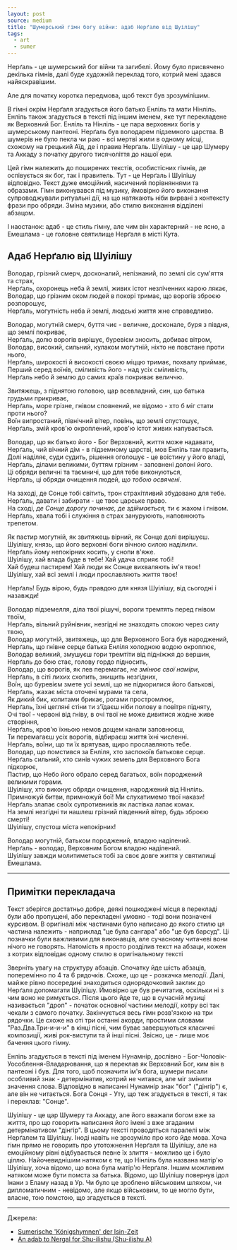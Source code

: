 ```yaml
---
layout: post
source: medium
title: "Шумерський гімн богу війни: адаб Нерґалю від Шуілішу"
tags:
  - art
  - sumer
---
```

Нерґаль - це шумерський бог війни та загибелі.
Йому було присвячено декілька гімнів, далі буде художній переклад того, котрий мені здався найяскравішим.

Але для початку коротка передмова, щоб текст був зрозумілішим.

В гімні окрім Нерґаля згадується його батько Енліль та мати Нінліль.
Енліль також згадується в тексті під іншим іменем, яке тут перекладене як Верховний Бог.
Енліль та Нінліль - це пара верховних богів у шумерському пантеоні.
Нерґаль був володарем підземного царства.
В шумерів не було пекла чи раю - всі мертві жили в одному місці, схожому на грецький Аїд, де і правив Нерґаль.
Шуілішу - це цар Шумеру та Аккаду з початку другого тисячоліття до нашої ери.

Цей гімн належить до поширених текстів, особистісних гімнів, де оспівується як бог, так і правитель.
Тут - це Нерґаль і Шуілішу відповідно.
Текст дуже емоційний, насичений порівняннями та образами.
Гімн виконувався під музику, ймовірно його виконання супроводжували ритуальні дії, на що натякають ніби вирвані з контексту фрази про обряди.
Зміна музики, або стилю виконання відділені абзацом.

І наостанок: адаб - це стиль гімну, але чим він характерний - не ясно, а Емешлама - це головне святилище Нерґаля в місті Кута.

## Адаб Нерґалю від Шуілішу

Володар, грізний смерч, досконалий, непізнаний, по землі сіє сум'яття та страх,  
Нерґаль, охоронець неба й землі, живих істот незліченних карою лякає,  
Володар, що грізним оком людей в покорі тримає, що ворогів зброєю розпорошує,  
Нерґаль, могутність неба й землі, людські життя жне справедливо.  
  
Володар, могутній смерч, буття чиє - величне, досконале, буря з півдня, що землі покриває,  
Нерґаль, долю ворогів вирішує, буревієм зносить, добиває вітром,  
Володар, високий, сильний, кулаком могутній, ніхто не повстане проти нього,  
Нерґаль, широкості й високості своєю міццю тримає, похвалу приймає,  
Перший серед воїнів, сміливість його - над усіх сміливість,  
Нерґаль небо й землю до самих країв покриває величчю.  
  
Звитяжець, з піднятою головою, цар всевладний, син, що батька грудьми прикриває,  
Нерґаль, море грізне, гнівом сповнений, не відомо - хто б міг стати проти нього?  
Воїн випростаний, північний вітер, повінь, що землі спустошує,  
Нерґаль, змій кров'ю окроплений, кров'ю істот живих напувається.  
  
Володар, що як батько його - Бог Верховний, життя може надавати,  
Нерґаль, чий вічний дім - в підземному царстві, мов Енліль там править,  
Долі наділяє, суди судить, рішення оголошує - це воістину у його владі,  
Нерґаль, ділами великими, буттям грізним - заповнені долоні його.  
Ці обряди величні та таємничі, що для тебе виконуються,  
Нерґаль, ці обряди очищення людей, _що тобою освячені_.  
  
На заході, де Сонце тобі світить, трон страхітливий збудовано для тебе.  
Нерґаль, давати і забирати - це твоє царське право.  
На сході, _де Сонце дорогу починає, де здіймається,_ ти є жахом і гнівом.  
Нерґаль, хвала тобі і служіння в страх зануруюють, наповнюють трепетом.  
  
Як пастир могутній, як звитяжець вірний, як Сонце долі вирішуєш.  
Шуілішу, князь, що його верховні боги вічною силою наділили.  
Нерґаль йому непокірних косить, у снопи в'яже.  
Шуілішу, хай влада буде в тебе! Хай удача сприяє тобі!  
Хай будеш пастирем! Хай люди як Сонце вихваляють ім'я твоє!  
Шуілішу, хай всі землі і люди прославляють життя твоє!  
  
Нерґаль! Будь вірою, будь правдою для князя Шуілішу, від сьогодні і назавжди!  
  
Володар підземелля, діла твої рішучі, вороги тремтять перед гнівом твоїм,  
Нерґаль, вільний руйнівник, незгідні не знаходять спокою через силу твою,  
Володар могутній, звитяжець, що для Верховного Бога був народжений,  
Нерґаль, що гнівне серце батька Енліля холодною водою окроплює,  
Володар великий, змушуєш гори тремтіти від підніжжя до вершин,  
Нерґаль до бою стає, голову гордо підносить,  
Володар, що ворогів, як лев перемагає, _не змінює свої наміри_,  
Нерґаль, в сіті лихих схопить, знищить незгідних,  
Воїн, що буревієм змете усі землі, що не підкорилися його батькові,  
Нерґаль, жахає міста оточені мурами та села,  
Як дикий бик, копитами брикає, рогами простромлює,  
Нерґаль, їхні цегляні стіни ти з'їдаєш ніби полову в повітря підняту,  
Очі твої - червоні від гніву, в очі твої не може дивитися жодне живе створіння,  
Нерґаль, кров'ю їхньою немов дощем канали заповнюєш,  
Ти перемагаєш усіх ворогів, відбираєш життя їхні численні.  
Нерґаль, воїни, що ти їх врятував, щиро прославляють тебе.  
Володар, що помстився за Енліля, хто заспокоїв батькове серце.  
Нерґаль сильний, хто синів чужих земель для Верховного Бога підкорює,  
Пастир, що Небо його обрало серед багатьох, воїн породжений великими горами.  
Шуілішу, хто виконує обряди очищення, народжений від Нінліль.  
Примножуй битви, примножуй бої! Ми слухатимемо твої накази!  
Нерґаль злапає своїх супротивників як ластівка лапає комах.  
На землі незгідні ти нашлеш грізний південний вітер, будь зброєю смерті!  
Шуілішу, спустош міста непокірних!  

[//]: # (занур міста непокірних у небуття - мені сподобалася ця фраза, але з перекладу я її вирішив забрати, адже вона вже аж занадто відходить від оригіналу. Але хай хоч лишиться тут.)
  
Володар могутній, батьком породжений, владою наділений.  
Нерґаль - володар, Верховним Богом владою наділений.  
Шуілішу завжди молитиметься тобі за своє довге життя у святилищі Емешлама.  

---

## Примітки перекладача

Текст зберігся достатньо добре, деякі пошкоджені місця в перекладі були або пропущені, або перекладені умовно - тоді вони позначені курсивом.
В оригіналі між частинами було написано до якого стилю ця частина належить - наприклад "це була сангара" або "це був барсуд".
Ці позначки були важливими для виконавців, але сучасному читачеві вони нічого не говорять.
Натомість я просто розділив текст на абзаци, кожен з котрих відповідає одному стилю в оригінальному тексті

Зверніть увагу на структуру абзаців.
Спочатку йде шість абзаців, поперемінно по 4 та 6 рядочків.
Схоже, що це - розкачка мелодії.
Далі, майже рівно посередині знаходиться однорядочковий заклик до Нерґаля допомагати Шуілішу.
Ймовірно це був речитатив, оскільки ні з чим воно не римується.
Після цього йде те, що в сучасній музиці називається "дроп" - початок основної частини мелодії, котру всі так чекали з самого початку.
Закінчується весь гімн розв'язкою на три рядочки.
Це схоже на оті три останні акорди, простими словами "Раз.Два.Три-и-и-и" в кінці пісні, чим буває завершуються класичні композиції, живі рок-виступи та й інші пісні.
Звісно, це - лише моє бачення цього гімну.

Енліль згадується в тексті під іменем Нунамнір, дослівно - Бог-Чоловік-Уособлення-Владарювання, що я переклав як Верховний Бог, ким він в пантеоні і був.
Для того, щоб позначити ім'я бога, шумери писали особливий знак - детермінатив, котрий не читався, але міг змінити значення слова.
Відповідно в написанні Нунамнір знак "бог" ("дінгір") є, але він не читається.
Бога Сонця - Уту, що теж згадується в тексті, я так і переклав: "Сонце".

Шуілішу - це цар Шумеру та Аккаду, але його вважали богом вже за життя, про що говорить написання його імені з вже згаданим детермінативом "дінгір".
В цьому тексті проводяться паралелі між Нерґалем та Шуілішу.
Іноді навіть не зрозуміло про кого йде мова.
Хоча гімн прямо не говорить про утотожнення Нерґаля та Шуілішу, але на емоційному рівні відбувається певне їх злиття - можливо це і було ціллю.
Найочевиднішим натяком є те, що Нінліль була названа матір'ю Шуілішу, хоча відомо, що вона була матір'ю Нерґаля.
Іншим можливим натяком може бути помста за батька.
Відомо, що Шуілішу повернув ідол Інани з Еламу назад в Ур.
Чи було це зроблено військовим шляхом, чи дипломатичним - невідомо, але якщо військовим, то це могло бути, власне, тою помстою, що згадується в тексті.

---

Джерела:

 - [Sumerische 'Königshymnen' der Isin-Zeit](https://archive.org/details/sumerischeknigsh0000rmer/page/92/mode/2up)
 - [An adab to Nergal for Shu-ilishu (Shu-ilishu A)](https://etcsl.orinst.ox.ac.uk/section2/tr2521.htm)
